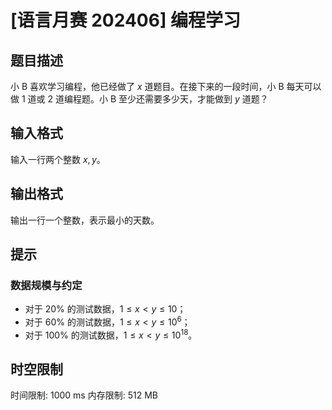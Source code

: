 # [语言月赛 202406] 编程学习

## 题目描述

小 B 喜欢学习编程，他已经做了 $x$ 道题目。在接下来的一段时间，小 B 每天可以做 $1$ 道或 $2$ 道编程题。小 B 至少还需要多少天，才能做到 $y$ 道题？

## 输入格式

输入一行两个整数 $x,y$。

## 输出格式

输出一行一个整数，表示最小的天数。

## 提示

### 数据规模与约定

- 对于 $20\%$ 的测试数据，$1 \leq x < y \leq 10$；
- 对于 $60\%$ 的测试数据，$1 \leq x < y \leq 10^6$；
- 对于 $100\%$ 的测试数据，$1 \leq x < y \leq 10^{18}$。

## 时空限制

时间限制: 1000 ms
内存限制: 512 MB
